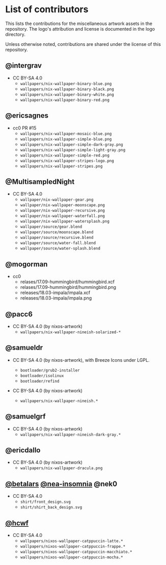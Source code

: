 List of contributors
====================

This lists the contributions for the miscellaneous artwork assets in the
repository. The logo's attribution and license is documented in the logo
directory.

Unless otherwise noted, contributions are shared under the license of this
repository.

## @intergrav

  * CC BY-SA 4.0
    * `wallpapers/nix-wallpaper-binary-blue.png`
    * `wallpapers/nix-wallpaper-binary-black.png`
    * `wallpapers/nix-wallpaper-binary-white.png`
    * `wallpapers/nix-wallpaper-binary-red.png`

## @ericsagnes

  * cc0 PR #15
      * `wallpapers/nix-wallpaper-mosaic-blue.png`
      * `wallpapers/nix-wallpaper-simple-blue.png`
      * `wallpapers/nix-wallpaper-simple-dark-gray.png`
      * `wallpapers/nix-wallpaper-simple-light-gray.png`
      * `wallpapers/nix-wallpaper-simple-red.png`
      * `wallpapers/nix-wallpaper-stripes-logo.png`
      * `wallpapers/nix-wallpaper-stripes.png`

## @MultisampledNight

  * CC BY-SA 4.0
      * `wallpaper/nix-wallpaper-gear.png`
      * `wallpaper/nix-wallpaper-moonscape.png`
      * `wallpaper/nix-wallpaper-recursive.png`
      * `wallpaper/nix-wallpaper-waterfall.png`
      * `wallpaper/nix-wallpaper-watersplash.png`
      * `wallpaper/source/gear.blend`
      * `wallpaper/source/moonscape.blend`
      * `wallpaper/source/recursive.blend`
      * `wallpaper/source/water-fall.blend`
      * `wallpaper/source/water-splash.blend`

## @mogorman
  * cc0
      * relases/17.09-hummingbird/hummingbird.xcf
      * relases/17.09-hummingbird/hummingbird.png
      * releases/18.03-impala/impala.xcf
      * releases/18.03-impala/impala.png

## @pacc6

  * CC BY-SA 4.0 (by nixos-artwork)
      * `wallpapers/nix-wallpaper-nineish-solarized-*`

## @samueldr

  * CC BY-SA 4.0 (by nixos-artwork), with Breeze Icons under LGPL.
      * `bootloader/grub2-installer`
      * `bootloader/isolinux`
      * `bootloader/refind`

  * CC BY-SA 4.0 (by nixos-artwork)
      * `wallpapers/nix-wallpaper-nineish.*`

## @samuelgrf

  * CC BY-SA 4.0 (by nixos-artwork)
      * `wallpapers/nix-wallpaper-nineish-dark-gray.*`

## @ericdallo

  * CC BY-SA 4.0 (by nixos-artwork)
      * `wallpapers/nix-wallpaper-dracula.png`

## [@betalars](https://www.artstation.com/betalars) [@nea-insomnia](https://twitter.com/neainsomnia) @nek0

  * CC BY-SA 4.0
      * `shirt/front_design.svg`
      * `shirt/shirt_back_design.svg`

## [@hcwf](https://github.com/hcwf)

  * CC BY-SA 4.0
      * `wallpapers/nixos-wallpaper-catppuccin-latte.*`
      * `wallpapers/nixos-wallpaper-catppuccin-frappe.*`
      * `wallpapers/nixos-wallpaper-catppuccin-macchiato.*`
      * `wallpapers/nixos-wallpaper-catppuccin-mocha.*`
